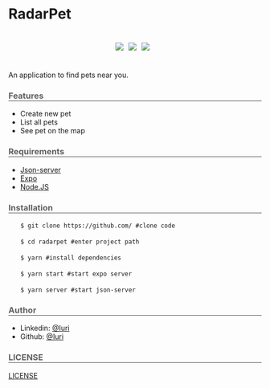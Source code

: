 <h1>RadarPet</h1>

<div style="display:flex; flex-direction:row; justify-content:center;margin:40px">
  <img src='https://img.shields.io/badge/React_Native-20232A?style=for-the-badge&logo=react&logoColor=61DAFB' style="margin-right:10px"/>
  <img src='https://img.shields.io/badge/Expo-20232A?style=for-the-badge&logo=expo&logoColor=FFFFFF' style="margin-right:10px"/>
  <img src='https://img.shields.io/badge/Json_server-20232A?style=for-the-badge&logo=json' style="margin-right:10px"/>
</div>

<span>An application to find pets near you.</span>

<h3 style="color:#606060;border-bottom:1px solid #505050">Features</h3>

<ul>
  <li>Create new pet</li>
  <li>List all pets</li>
  <li>See pet on the map  </li>
</ul>

<h3 style="color:#606060;border-bottom:1px solid #505050">Requirements</h3>

<ul>
  <li>
    <a href='https://www.npmjs.com/package/json-server'>Json-server</a>
  </li>
  <li>
    <a href='https://expo.dev/'>Expo</a>
  </li>
  <li>
    <a href='https://nodejs.org/'>Node.JS</a>
  </li>
</ul>

<h3 style="color:#606060;border-bottom:1px solid #505050">Installation</h3>

<pre>
  <code> $ git clone https://github.com/ #clone code</code> 

  <code> $ cd radarpet #enter project path</code>

  <code> $ yarn #install dependencies</code>

  <code> $ yarn start #start expo server</code>

  <code> $ yarn server #start json-server</code>
</pre>

<h3 style="color:#606060;border-bottom:1px solid #505050">Author</h3>

<ul>
  <li>
  Linkedin:
    <a href='https://br.linkedin.com/in/iuri-rodrigues'>@Iuri</a>
  </li>
  <li>
  Github: 
    <a href='https://github.com/1uri-silva'>@Iuri</a>
  </li>
</ul>

<h3 style="color:#606060;border-bottom:1px solid #505050">LICENSE</h3>

<a href='./LICENSE'>LICENSE</a>
